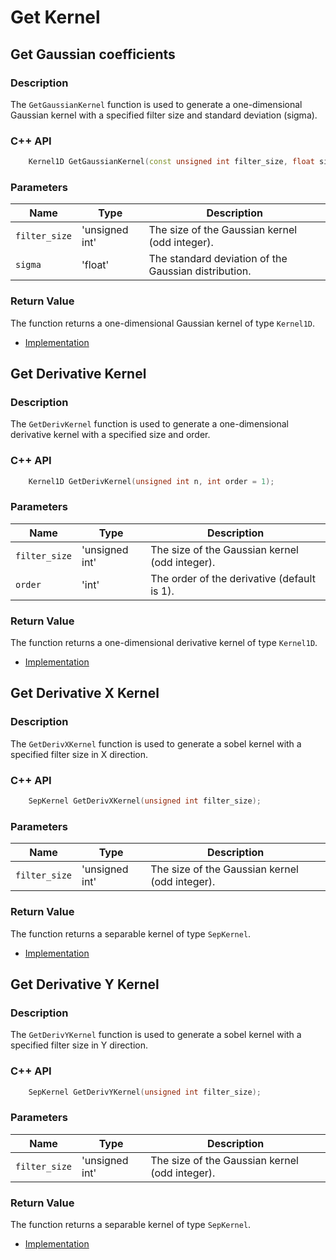 # Get Kernel


## Get Gaussian coefficients

### Description
The `GetGaussianKernel` function is used to generate a one-dimensional Gaussian kernel with
a specified filter size and standard deviation (sigma).

### C++ API
```c++
	Kernel1D GetGaussianKernel(const unsigned int filter_size, float sigma);
```
### Parameters

| Name          | Type           | Description                                        |
| ------------- | ---------------|--------------------------------------------------- |
| `filter_size` | 'unsigned int' |The size of the Gaussian kernel (odd integer).      |
| `sigma`       | 'float'        |The standard deviation of the Gaussian distribution.|

### Return Value
The function returns a one-dimensional Gaussian kernel of type `Kernel1D`.

* [Implementation](../../../../code/Gaussian/Gaussian.cpp)

## Get Derivative Kernel

### Description
The `GetDerivKernel` function is used to generate a one-dimensional derivative 
kernel with a specified size and order.

### C++ API
```c++
	Kernel1D GetDerivKernel(unsigned int n, int order = 1);
```
### Parameters

| Name          | Type           | Description                                    |
| ------------- | ---------------|----------------------------------------------- |
| `filter_size` | 'unsigned int' | The size of the Gaussian kernel (odd integer). |
| `order`       | 'int'          | The order of the derivative (default is 1).    |

### Return Value
The function returns a one-dimensional derivative kernel of type `Kernel1D`.

* [Implementation](../../../../code/Sobel/Sobel.cpp)

## Get Derivative X Kernel

### Description
The `GetDerivXKernel` function is used to generate a sobel kernel with
a specified filter size in X direction.

### C++ API
```c++
	SepKernel GetDerivXKernel(unsigned int filter_size);
```
### Parameters

| Name          | Type           | Description                                        |
| ------------- | ---------------|--------------------------------------------------- |
| `filter_size` | 'unsigned int' |The size of the Gaussian kernel (odd integer).      |

### Return Value
The function returns a separable kernel of type `SepKernel`.

* [Implementation](../../../../code/Sobel/Sobel.cpp)

## Get Derivative Y Kernel

### Description
The `GetDerivYKernel` function is used to generate a sobel kernel with
a specified filter size in Y direction.

### C++ API
```c++
	SepKernel GetDerivYKernel(unsigned int filter_size);
```
### Parameters

| Name          | Type           | Description                                        |
| ------------- | ---------------|--------------------------------------------------- |
| `filter_size` | 'unsigned int' |The size of the Gaussian kernel (odd integer).      |

### Return Value
The function returns a separable kernel of type `SepKernel`.

* [Implementation](../../../../code/Sobel/Sobel.cpp)
